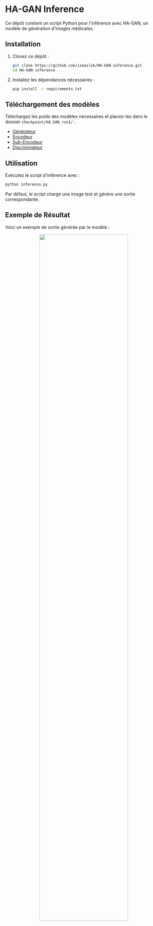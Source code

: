 # HA-GAN Inference
Ce dépôt contient un script Python pour l'inférence avec HA-GAN, un modèle de génération d'images médicales.

## Installation

1. Clonez ce dépôt :
   ```sh
   git clone https://github.com/ismailok/HA-GAN-inference.git
   cd HA-GAN-inference
   ```
2. Installez les dépendances nécessaires :
   ```sh
   pip install -r requirements.txt
   ```

## Téléchargement des modèles

Téléchargez les poids des modèles nécessaires et placez-les dans le dossier `checkpoint/HA_GAN_run1/` :

- <td align="center"><a href="https://drive.google.com/file/d/10AcfBPB_Tnjgy9bSj1qcZTW1s7qTIWRM/view?usp=sharing">Générateur</a></td>
- <td align="center"><a href="https://drive.google.com/file/d/10AcfBPB_Tnjgy9bSj1qcZTW1s7qTIWRM/view?usp=sharing">Encodeur</a></td>
- <td align="center"><a href="https://drive.google.com/file/d/10AcfBPB_Tnjgy9bSj1qcZTW1s7qTIWRM/view?usp=sharing">Sub-Encodeur</a></td>
- <td align="center"><a href="https://drive.google.com/file/d/10AcfBPB_Tnjgy9bSj1qcZTW1s7qTIWRM/view?usp=sharing">Discriminateur</a></td>



## Utilisation

Exécutez le script d'inférence avec :
```sh
python inference.py
```
Par défaut, le script charge une image test et génère une sortie correspondante.

## Exemple de Résultat

Voici un exemple de sortie générée par le modèle :

<p align="center">
  <img width="75%" height="%75" src="https://github.com/batmanlab/HA-GAN/blob/master/figures/sample_HA_GAN.png">
</p>


